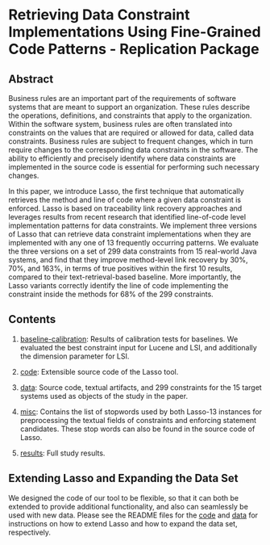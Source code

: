 # Retrieving Data Constraint Implementations Using Fine-Grained Code Patterns - Replication Package

## Abstract

Business rules are an important part of the requirements of software systems that are meant to support an organization. These rules describe the operations, definitions, and constraints that apply to the organization. Within the software system, business rules are often translated into constraints on the values that are required or allowed for data, called data constraints. Business rules are subject to frequent changes, which in turn require changes to the corresponding data constraints in the software. The ability to efficiently and precisely identify where data constraints are implemented in the source code is essential for performing such necessary changes.

In this paper, we introduce Lasso, the first technique that automatically retrieves the method and line of code where a given data constraint is enforced. Lasso is based on traceability link recovery approaches and leverages results from recent research that identified line-of-code level implementation patterns for data constraints. We implement three versions of Lasso that can retrieve data constraint implementations when they are implemented with any one of 13 frequently occurring patterns. We evaluate the three versions on a set of 299 data constraints from 15 real-world Java systems, and find that they improve method-level link recovery by 30%, 70%, and 163%, in terms of true positives within the first 10 results, compared to their text-retrieval-based baseline. More importantly, the Lasso variants correctly identify the line of code implementing the constraint inside the methods for 68% of the 299 constraints.

## Contents

1. [baseline-calibration](./baseline-calibration): Results of calibration tests for baselines. We evaluated the best constraint input for Lucene and LSI, and additionally the dimension parameter for LSI.

2. [code](./code): Extensible source code of the Lasso tool.

3. [data](./data): Source code, textual artifacts, and 299 constraints for the 15 target systems used as objects of the study in the paper.

4. [misc](./misc): Contains the list of stopwords used by both Lasso-13 instances for preprocessing the textual fields of constraints and enforcing statement candidates. These stop words can also be found in the source code of Lasso.

4. [results](./results): Full study results.

## Extending Lasso and Expanding the Data Set

We designed the code of our tool to be flexible, so that it can both be extended to provide additional functionality, and also can seamlessly be used with new data. Please see the README files for the [code](./code/README.md) and [data](./data/README.md) for instructions on how to extend Lasso and how to expand the data set, respectively.
